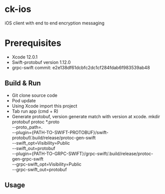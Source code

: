 # ck-ios
iOS client with end to end encryption messaging

# Prerequisites
* Xcode 12.0.1
* Swift-protobuf version 1.12.0
* grpc-swift commit: e2e138df61dcbfc2dc1cf284fdab6f983539ab48

## Build & Run

* Git clone source code
* Pod update 
* Using Xcode import this project
* Tab run app (cmd + R)
* Generate protobuf, version generate match with version at xcode.
  mkdir protobuf
  protoc *.proto \
    --proto_path=. \
    --plugin={PATH-TO-SWIFT-PROTOBUF}/swift-protobuf/.build/release/protoc-gen-swift \
    --swift_opt=Visibility=Public \
    --swift_out=protobuf \
    --plugin={PATH-TO-GRPC-SWIFT}/grpc-swift/.build/release/protoc-gen-grpc-swift \
    --grpc-swift_opt=Visibility=Public \
    --grpc-swift_out=protobuf

## Usage
